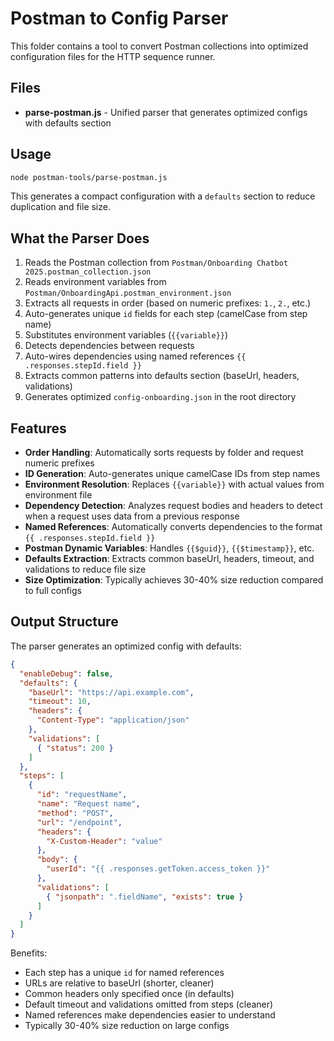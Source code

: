 # Postman to Config Parser

This folder contains a tool to convert Postman collections into optimized configuration files for the HTTP sequence runner.

## Files

- **parse-postman.js** - Unified parser that generates optimized configs with defaults section

## Usage

```bash
node postman-tools/parse-postman.js
```

This generates a compact configuration with a `defaults` section to reduce duplication and file size.

## What the Parser Does

1. Reads the Postman collection from `Postman/Onboarding Chatbot 2025.postman_collection.json`
2. Reads environment variables from `Postman/OnboardingApi.postman_environment.json`
3. Extracts all requests in order (based on numeric prefixes: `1.`, `2.`, etc.)
4. Auto-generates unique `id` fields for each step (camelCase from step name)
5. Substitutes environment variables (`{{variable}}`)
6. Detects dependencies between requests
7. Auto-wires dependencies using named references `{{ .responses.stepId.field }}`
8. Extracts common patterns into defaults section (baseUrl, headers, validations)
9. Generates optimized `config-onboarding.json` in the root directory

## Features

- **Order Handling**: Automatically sorts requests by folder and request numeric prefixes
- **ID Generation**: Auto-generates unique camelCase IDs from step names
- **Environment Resolution**: Replaces `{{variable}}` with actual values from environment file
- **Dependency Detection**: Analyzes request bodies and headers to detect when a request uses data from a previous response
- **Named References**: Automatically converts dependencies to the format `{{ .responses.stepId.field }}`
- **Postman Dynamic Variables**: Handles `{{$guid}}`, `{{$timestamp}}`, etc.
- **Defaults Extraction**: Extracts common baseUrl, headers, timeout, and validations to reduce file size
- **Size Optimization**: Typically achieves 30-40% size reduction compared to full configs

## Output Structure

The parser generates an optimized config with defaults:

```json
{
  "enableDebug": false,
  "defaults": {
    "baseUrl": "https://api.example.com",
    "timeout": 10,
    "headers": {
      "Content-Type": "application/json"
    },
    "validations": [
      { "status": 200 }
    ]
  },
  "steps": [
    {
      "id": "requestName",
      "name": "Request name",
      "method": "POST",
      "url": "/endpoint",
      "headers": {
        "X-Custom-Header": "value"
      },
      "body": {
        "userId": "{{ .responses.getToken.access_token }}"
      },
      "validations": [
        { "jsonpath": ".fieldName", "exists": true }
      ]
    }
  ]
}
```

Benefits:
- Each step has a unique `id` for named references
- URLs are relative to baseUrl (shorter, cleaner)
- Common headers only specified once (in defaults)
- Default timeout and validations omitted from steps (cleaner)
- Named references make dependencies easier to understand
- Typically 30-40% size reduction on large configs
